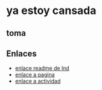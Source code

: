 # ya estoy cansada
## toma

## Enlaces 

* [enlace readme de lnd](./lnd/README.md)
* [enlace a pagina](./Lnd/pagina.md)
* [enlace a actividad](./Lnd/ut1/ut1_a2.md)